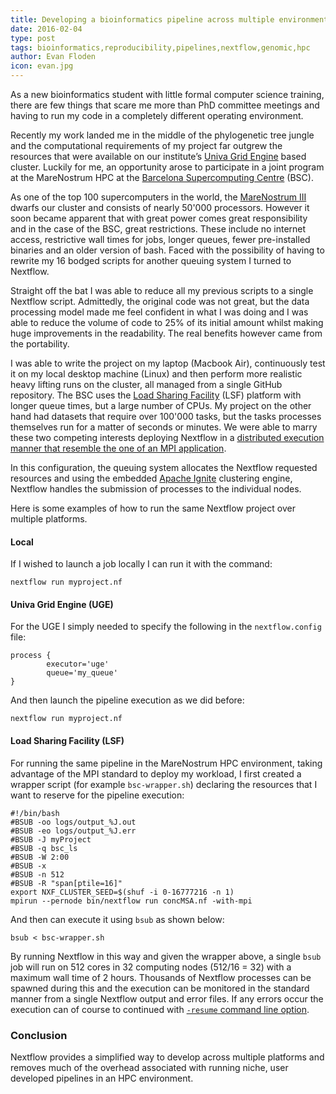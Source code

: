 ```yaml
---
title: Developing a bioinformatics pipeline across multiple environments
date: 2016-02-04
type: post
tags: bioinformatics,reproducibility,pipelines,nextflow,genomic,hpc
author: Evan Floden
icon: evan.jpg
---
```


As a new bioinformatics student with little formal computer science training, there are
few things that scare me more than PhD committee meetings and having to run my code in a
completely different operating environment.

Recently my work landed me in the middle of the phylogenetic tree jungle and the computational
requirements of my project far outgrew the resources that were available on our institute’s
[Univa Grid Engine](https://en.wikipedia.org/wiki/Univa_Grid_Engine) based cluster. Luckily for me,
an opportunity arose to participate in a joint program at the MareNostrum HPC at the
[Barcelona Supercomputing Centre](http://www.bsc.es) (BSC).

As one of the top 100 supercomputers in the world, the [MareNostrum III](https://www.bsc.es/discover-bsc/the-centre/marenostrum)
dwarfs our cluster and consists of nearly 50'000 processors. However it soon became apparent
that with great power comes great responsibility and in the case of the BSC, great restrictions.
These include no internet access, restrictive wall times for jobs, longer queues,
fewer pre-installed binaries and an older version of bash. Faced with the possibility of
having to rewrite my 16 bodged scripts for another queuing system I turned to Nextflow.

Straight off the bat I was able to reduce all my previous scripts to a single Nextflow script.
Admittedly, the original code was not great, but the data processing model made me feel confident
in what I was doing and I was able to reduce the volume of code to 25% of its initial amount
whilst making huge improvements in the readability. The real benefits however came from the portability.

I was able to write the project on my laptop (Macbook Air), continuously test it on my local
desktop machine (Linux) and then perform more realistic heavy lifting runs on the cluster,
all managed from a single GitHub repository. The BSC uses the [Load Sharing Facility](https://en.wikipedia.org/wiki/Platform_LSF)
(LSF) platform with longer queue times, but a large number of CPUs. My project on the other
hand had datasets that require over 100'000 tasks, but the tasks processes themselves run
for a matter of seconds or minutes. We were able to marry these two competing interests
deploying Nextflow in a [distributed execution manner that resemble the one of an MPI application](/blog/2015/mpi-like-execution-with-nextflow.html).

In this configuration, the queuing system allocates the Nextflow requested resources and
using the embedded [Apache Ignite](https://ignite.apache.org/) clustering engine, Nextflow handles
the submission of processes to the individual nodes.

Here is some examples of how to run the same Nextflow project over multiple platforms.

#### Local

If I wished to launch a job locally I can run it with the command:

    nextflow run myproject.nf

#### Univa Grid Engine (UGE)

For the UGE I simply needed to specify the following in the `nextflow.config` file:

    process {
            executor='uge'
            queue='my_queue'
    }


And then launch the pipeline execution as we did before:

    nextflow run myproject.nf


#### Load Sharing Facility (LSF)

For running the same pipeline in the MareNostrum HPC environment, taking advantage of the MPI
standard to deploy my workload, I first created a wrapper script (for example `bsc-wrapper.sh`)
declaring the resources that I want to reserve for the pipeline execution:

    #!/bin/bash
    #BSUB -oo logs/output_%J.out
    #BSUB -eo logs/output_%J.err
    #BSUB -J myProject
    #BSUB -q bsc_ls
    #BSUB -W 2:00
    #BSUB -x
    #BSUB -n 512
    #BSUB -R "span[ptile=16]"
    export NXF_CLUSTER_SEED=$(shuf -i 0-16777216 -n 1)
    mpirun --pernode bin/nextflow run concMSA.nf -with-mpi


And then can execute it using `bsub` as shown below:

    bsub < bsc-wrapper.sh

By running Nextflow in this way and given the wrapper above, a single `bsub` job will run
on 512 cores in 32 computing nodes (512/16 = 32) with a maximum wall time of 2 hours.
Thousands of Nextflow processes can be spawned during this and the execution can be monitored
in the standard manner from a single Nextflow output and error files. If any errors occur
the execution can of course to continued with [`-resume` command line option](/docs/latest/getstarted.html?highlight=resume#modify-and-resume).

### Conclusion

Nextflow provides a simplified way to develop across multiple platforms and removes
much of the overhead associated with running niche, user developed pipelines in an HPC
environment.
